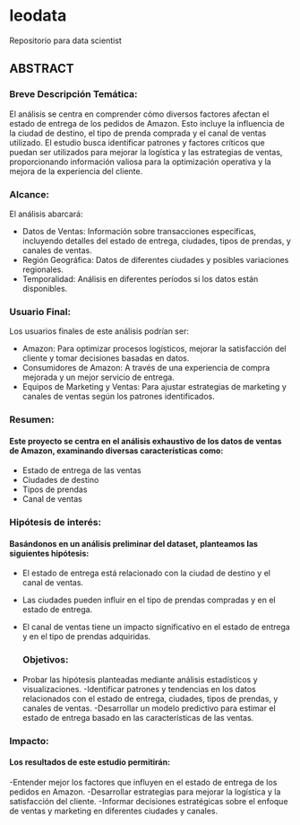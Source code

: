 # leodata
Repositorio para data scientist

## ABSTRACT


### Breve Descripción Temática:
El análisis se centra en comprender cómo diversos factores afectan el estado de entrega de los pedidos de Amazon. Esto incluye la influencia de la ciudad de destino, el tipo de prenda comprada y el canal de ventas utilizado. El estudio busca identificar patrones y factores críticos que puedan ser utilizados para mejorar la logística y las estrategias de ventas, proporcionando información valiosa para la optimización operativa y la mejora de la experiencia del cliente.

### Alcance:

El análisis abarcará:
- Datos de Ventas: Información sobre transacciones específicas, incluyendo detalles del estado de entrega, ciudades, tipos de prendas, y canales de ventas.
- Región Geográfica: Datos de diferentes ciudades y posibles variaciones regionales.
- Temporalidad: Análisis en diferentes períodos si los datos están disponibles.

### Usuario Final:
Los usuarios finales de este análisis podrían ser:
- Amazon: Para optimizar procesos logísticos, mejorar la satisfacción del cliente y tomar decisiones basadas en datos.
- Consumidores de Amazon: A través de una experiencia de compra mejorada y un mejor servicio de entrega.
- Equipos de Marketing y Ventas: Para ajustar estrategias de marketing y canales de ventas según los patrones identificados.

### Resumen:
#### Este proyecto se centra en el análisis exhaustivo de los datos de ventas de Amazon, examinando diversas características como:
- Estado de entrega de las ventas
- Ciudades de destino
- Tipos de prendas
- Canal de ventas

 ###  Hipótesis de interés:
#### Basándonos en un análisis preliminar del dataset, planteamos las siguientes hipótesis:
- El estado de entrega está relacionado con la ciudad de destino y el canal de ventas.
- Las ciudades pueden influir en el tipo de prendas compradas y en el estado de entrega.
- El canal de ventas tiene un impacto significativo en el estado de entrega y en el tipo de prendas adquiridas.
  
  ### Objetivos:
- Probar las hipótesis planteadas mediante análisis estadísticos y visualizaciones.
-Identificar patrones y tendencias en los datos relacionados con el estado de entrega, ciudades, tipos de prendas, y canales de ventas.
-Desarrollar un modelo predictivo para estimar el estado de entrega basado en las características de las ventas.

### Impacto:
#### Los resultados de este estudio permitirán:
-Entender mejor los factores que influyen en el estado de entrega de los pedidos en Amazon.
-Desarrollar estrategias para mejorar la logística y la satisfacción del cliente.
-Informar decisiones estratégicas sobre el enfoque de ventas y marketing en diferentes ciudades y canales.
